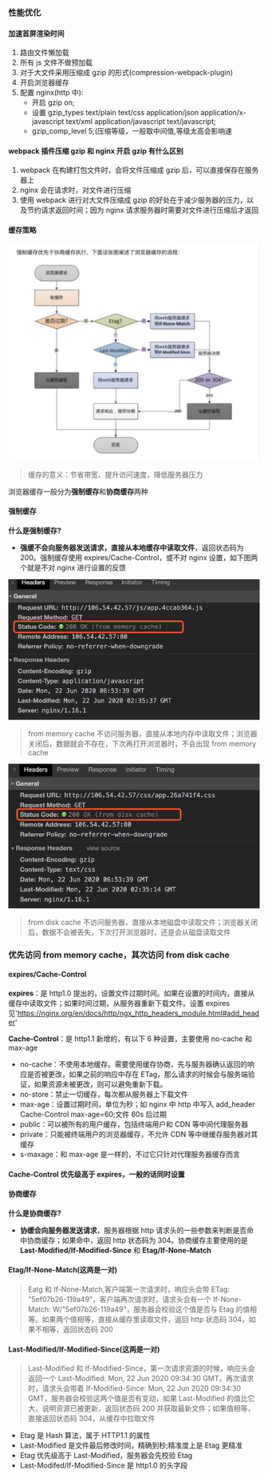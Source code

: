 <!--
 * @Author: your name
 * @Date: 2020-06-19 09:49:30
 * @LastEditTime: 2020-07-28 15:11:48
 * @LastEditors: Please set LastEditors
 * @Description: In User Settings Edit
 * @FilePath: /learningnotes/整理/性能优化.md
-->

### 性能优化

#### 加速首屏渲染时间

1. 路由文件懒加载
2. 所有 js 文件不做预加载
3. 对于大文件采用压缩成 gzip 的形式(compression-webpack-plugin)
4. 开启浏览器缓存
5. 配置 nginx(http 中):
   - 开启 gzip on;
   - 设置 gzip_types text/plain text/css application/json application/x-javascript text/xml application/javascript text/javascript;
   - gzip_comp_level 5;(压缩等级，一般取中间值,等级太高会影响速

#### webpack 插件压缩 gzip 和 nginx 开启 gzip 有什么区别

1. webpack 在构建打包文件时，会将文件压缩成 gzip 后，可以直接保存在服务器上
2. nginx 会在请求时，对文件进行压缩
3. 使用 webpack 进行对大文件压缩成 gzip 的好处在于减少服务器的压力，以及节约请求返回时间；因为 nginx 请求服务器时需要对文件进行压缩后才返回

#### 缓存策略

![浏览器缓存策略](./../image/浏览器缓存.jpg)

> 缓存的意义：节省带宽、提升访问速度，降低服务器压力

浏览器缓存一般分为**强制缓存**和**协商缓存**两种

#### 强制缓存

**什么是强制缓存?**

- **强缓不会向服务器发送请求，直接从本地缓存中读取文件**，返回状态码为 200。强制缓存使用 expires/Cache-Control，或不对 nginx 设置，如下图两个就是不对 nginx 进行设置的反馈

![js文件](../image/强缓.jpg)

> from memory cache 不访问服务器，直接从本地内存中读取文件；浏览器关闭后，数据就会不存在，下次再打开浏览器时，不会出现 from memory cache

![css文件](../image/强缓1.jpg)

> from disk cache 不访问服务器，直接从本地磁盘中读取文件；浏览器关闭后，数据不会被丢失，下次打开浏览器时，还是会从磁盘读取文件

### 优先访问 from memory cache，其次访问 from disk cache

#### expires/Cache-Control

**expires**：是 http1.0 提出的，设置文件过期时间。如果在设置的时间内，直接从缓存中读取文件；如果时间过期，从服务器重新下载文件。设置 expires 见'https://nginx.org/en/docs/http/ngx_http_headers_module.html#add_header'

**Cache-Control**：是 http1.1 新增的，有以下 6 种设置，主要使用 no-cache 和 max-age

- no-cache：不使用本地缓存。需要使用缓存协商，先与服务器确认返回的响应是否被更改，如果之前的响应中存在 ETag，那么请求的时候会与服务端验证，如果资源未被更改，则可以避免重新下载。
- no-store：禁止一切缓存，每次都从服务器上下载文件
- max-age：设置过期时间，单位为秒；如 nginx 中 http 中写入 add_header Cache-Control max-age=60;文件 60s 后过期
- public：可以被所有的用户缓存，包括终端用户和 CDN 等中间代理服务器
- private：只能被终端用户的浏览器缓存，不允许 CDN 等中继缓存服务器对其缓存
- s-maxage：和 max-age 是一样的，不过它只针对代理服务器缓存而言

#### Cache-Control 优先级高于 expires，一般的话同时设置

#### 协商缓存

**什么是协商缓存?**

- **协缓会向服务器发送请求**，服务器根据 http 请求头的一些参数来判断是否命中协商缓存；如果命中，返回 http 状态码为 304。协商缓存主要使用的是 **Last-Modified/If-Modified-Since** 和 **Etag/If-None-Match**

#### Etag/If-None-Match(这两是一对)

> Eatg 和 If-None-Match,客户端第一次请求时，响应头会带 ETag: "5ef07b26-119a49"，客户端再次请求时，请求头会有一个 If-None-Match: W/"5ef07b26-119a49"，服务器会校验这个值是否与 Etag 的值相等。如果两个值相等，直接从缓存里读取文件，返回 http 状态码 304，如果不相等，返回状态码 200

#### Last-Modified/If-Modified-Since(这两是一对)

> Last-Modified 和 If-Modified-Since，第一次请求资源的时候，响应头会返回一个 Last-Modified: Mon, 22 Jun 2020 09:34:30 GMT，再次请求时，请求头会带着 If-Modified-Since: Mon, 22 Jun 2020 09:34:30 GMT，服务器会校验这两个值是否有变动，如果 Last-Modified 的值比它大，说明资源已被更新，返回状态码 200 并获取最新文件；如果值相等，直接返回状态码 304，从缓存中拉取文件

- Etag 是 Hash 算法，属于 HTTP1.1 的属性
- Last-Modified 是文件最后修改时间，精确到秒;精准度上是 Etag 更精准
- Etag 优先级高于 Last-Modified，服务器会先校验 Etag
- Last-Modifed/If-Modified-Since 是 http1.0 的头字段
